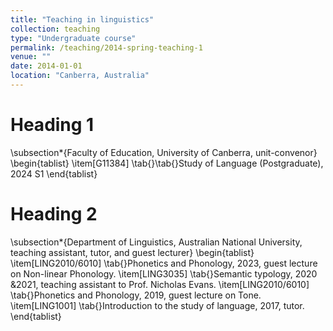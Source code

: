 ```yaml
---
title: "Teaching in linguistics"
collection: teaching
type: "Undergraduate course"
permalink: /teaching/2014-spring-teaching-1
venue: ""
date: 2014-01-01
location: "Canberra, Australia"
---
```


Heading 1
======
\subsection*{Faculty of Education, University of Canberra, unit-convenor}
    \begin{tablist}
        \item[G11384] \tab{}\tab{}Study of Language (Postgraduate), 2024 S1
    \end{tablist}

Heading 2
======
\subsection*{Department of Linguistics, Australian National University, teaching assistant, tutor, and guest lecturer}
    \begin{tablist}
        \item[LING2010/6010] \tab{}Phonetics and Phonology, 2023, guest lecture on Non-linear Phonology.
        \item[LING3035] \tab{}Semantic typology, 2020 \&2021, teaching assistant to Prof. Nicholas Evans. 
        \item[LING2010/6010] \tab{}Phonetics and Phonology, 2019, guest lecture on Tone.
        \item[LING1001] \tab{}Introduction to the study of language, 2017, tutor.
    \end{tablist}



